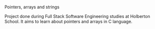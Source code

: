Pointers, arrays and strings

Project done during Full Stack Software Engineering studies at Holberton School. It aims to learn about pointers and arrays in C language.
